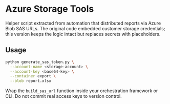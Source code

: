 # Azure Storage Tools

Helper script extracted from automation that distributed reports via Azure Blob
SAS URLs. The original code embedded customer storage credentials; this version
keeps the logic intact but replaces secrets with placeholders.

## Usage
```bash
python generate_sas_token.py \
  --account-name <storage-account> \
  --account-key <base64-key> \
  --container export \
  --blob report.xlsx
```

Wrap the `build_sas_url` function inside your orchestration framework or CLI.
Do not commit real access keys to version control.
